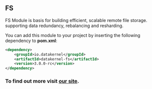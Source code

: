 ## FS

FS Module is basis for building efficient, scalable remote file storage. supporting data redundancy, rebalancing and 
resharding. 

You can add this module to your project by inserting the following dependency to **pom.xml**:
```xml
<dependency>
    <groupId>io.datakernel</groupId>
    <artifactId>datakernel-fs</artifactId>
    <version>3.0.0-rc</version>
</dependency>
```

### To find out more visit [our site](https://datakernel.io/docs/cloud/fs.html).